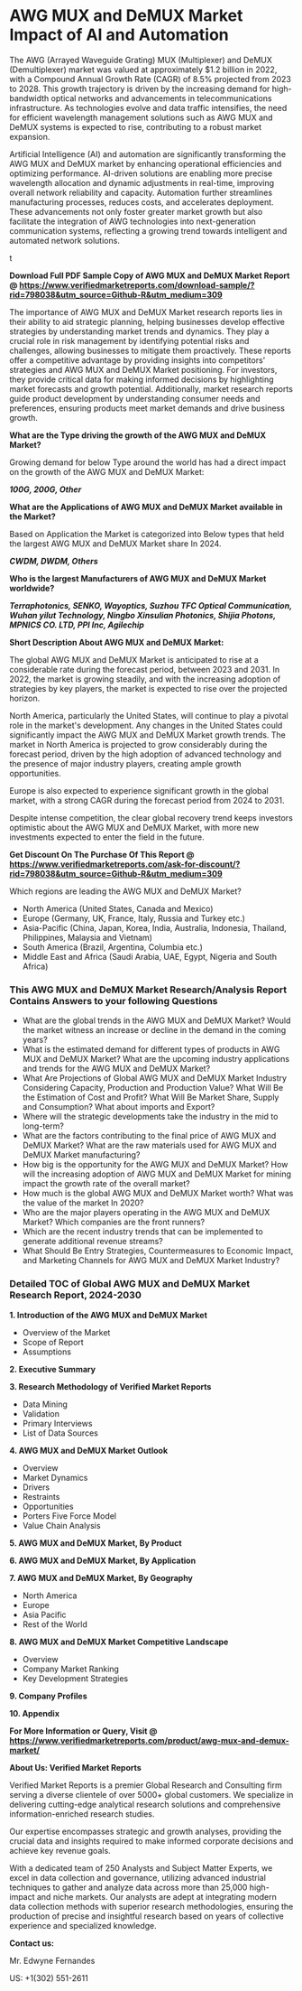<meta name="title" content="Global  AWG MUX and DeMUX Market Impact of AI and Automation"><meta name="description" content="  The AWG (Arrayed Waveguide Grating) MUX (Multiplexer) and DeMUX (Demultiplexer) market was valued at approximately $1.2 billion in 2022, with a Compound Annual Growt"><meta name="title" content=" AWG MUX and DeMUX Market Size, Share, Scope, Trends, Growth, Opportunities, Analysis, Forecast"> <h1>AWG MUX and DeMUX Market Impact of AI and Automation</h1> <p>The AWG (Arrayed Waveguide Grating) MUX (Multiplexer) and DeMUX (Demultiplexer) market was valued at approximately $1.2 billion in 2022, with a Compound Annual Growth Rate (CAGR) of 8.5% projected from 2023 to 2028. This growth trajectory is driven by the increasing demand for high-bandwidth optical networks and advancements in telecommunications infrastructure. As technologies evolve and data traffic intensifies, the need for efficient wavelength management solutions such as AWG MUX and DeMUX systems is expected to rise, contributing to a robust market expansion.</p> <p>Artificial Intelligence (AI) and automation are significantly transforming the AWG MUX and DeMUX market by enhancing operational efficiencies and optimizing performance. AI-driven solutions are enabling more precise wavelength allocation and dynamic adjustments in real-time, improving overall network reliability and capacity. Automation further streamlines manufacturing processes, reduces costs, and accelerates deployment. These advancements not only foster greater market growth but also facilitate the integration of AWG technologies into next-generation communication systems, reflecting a growing trend towards intelligent and automated network solutions.</p> t</p><p id="" class=""><strong>Download Full PDF Sample Copy of AWG MUX and DeMUX Market Report @ <a href="https://www.verifiedmarketreports.com/download-sample/?rid=798038&utm_source=Github-R&utm_medium=309" target="_blank">https://www.verifiedmarketreports.com/download-sample/?rid=798038&utm_source=Github-R&utm_medium=309</a></strong></p><p>The importance of&nbsp;AWG MUX and DeMUX Market research reports lies in their ability to aid strategic planning, helping businesses develop effective strategies by understanding market trends and dynamics. They play a crucial role in risk management by identifying potential risks and challenges, allowing businesses to mitigate them proactively. These reports offer a competitive advantage by providing insights into competitors' strategies and AWG MUX and DeMUX Market positioning. For investors, they provide critical data for making informed decisions by highlighting market forecasts and growth potential. Additionally, market research reports guide product development by understanding consumer needs and preferences, ensuring products meet market demands and drive business growth.</p><p><strong>What are the&nbsp;Type driving the growth of the AWG MUX and DeMUX Market?</strong></p><p id="" class="">Growing demand for below Type around the world has had a direct impact on the growth of the AWG MUX and DeMUX Market:</p><em><strong>100G, 200G, Other</strong></em></p><strong>What are the&nbsp;Applications&nbsp;of AWG MUX and DeMUX Market available in the Market?</strong></p><p id="" class="">Based on Application the Market is categorized into Below types that held the largest AWG MUX and DeMUX Market share In 2024.</p><em><strong>CWDM, DWDM, Others</strong></em></p><strong>Who is the largest Manufacturers of AWG MUX and DeMUX Market worldwide?</strong></p><p><em><strong>Terraphotonics, SENKO, Wayoptics, Suzhou TFC Optical Communication, Wuhan yilut Technology, Ningbo Xinsulian Photonics, Shijia Photons, MPNICS CO. LTD, PPI Inc, Agilechip</strong></em></p><p id="" class=""><strong>Short Description About AWG MUX and DeMUX Market:</strong></p><p>The global AWG MUX and DeMUX Market is anticipated to rise at a considerable rate during the forecast period, between 2023 and 2031. In 2022, the market is growing steadily, and with the increasing adoption of strategies by key players, the market is expected to rise over the projected horizon.</p><p>North America, particularly the United States, will continue to play a pivotal role in the market's development. Any changes in the United States could significantly impact the AWG MUX and DeMUX Market growth trends. The market in North America is projected to grow considerably during the forecast period, driven by the high adoption of advanced technology and the presence of major industry players, creating ample growth opportunities.</p><p>Europe is also expected to experience significant growth in the global market, with a strong CAGR during the forecast period from 2024 to 2031.</p><p>Despite intense competition, the clear global recovery trend keeps investors optimistic about the AWG MUX and DeMUX Market, with more new investments expected to enter the field in the future.</p><p id="" class=""><strong>Get Discount On The Purchase Of This Report @ <a href="https://www.verifiedmarketreports.com/ask-for-discount/?rid=798038&utm_source=Github-R&utm_medium=309" target="_blank">https://www.verifiedmarketreports.com/ask-for-discount/?rid=798038&utm_source=Github-R&utm_medium=309</a></strong></p>Which regions are leading the AWG MUX and DeMUX Market?</p><ul><li>North America (United States, Canada and Mexico)</li><li>Europe (Germany, UK, France, Italy, Russia and Turkey etc.)</li><li>Asia-Pacific (China, Japan, Korea, India, Australia, Indonesia, Thailand, Philippines, Malaysia and Vietnam)</li><li>South America (Brazil, Argentina, Columbia etc.)</li><li>Middle East and Africa (Saudi Arabia, UAE, Egypt, Nigeria and South Africa)</li></ul><h3 id="" class="">This AWG MUX and DeMUX Market Research/Analysis Report Contains Answers to your following Questions</h3><ul><li>What are the global trends in the AWG MUX and DeMUX Market? Would the market witness an increase or decline in the demand in the coming years?</li><li>What is the estimated demand for different types of products in AWG MUX and DeMUX Market? What are the upcoming industry applications and trends for the AWG MUX and DeMUX Market?</li><li>What Are Projections of Global AWG MUX and DeMUX Market Industry Considering Capacity, Production and Production Value? What Will Be the Estimation of Cost and Profit? What Will Be Market Share, Supply and Consumption? What about imports and Export?</li><li>Where will the strategic developments take the industry in the mid to long-term?</li><li>What are the factors contributing to the final price of AWG MUX and DeMUX Market? What are the raw materials used for AWG MUX and DeMUX Market manufacturing?</li><li>How big is the opportunity for the AWG MUX and DeMUX Market? How will the increasing adoption of AWG MUX and DeMUX Market for mining impact the growth rate of the overall market?</li><li>How much is the global AWG MUX and DeMUX Market worth? What was the value of the market In 2020?</li><li>Who are the major players operating in the AWG MUX and DeMUX Market? Which companies are the front runners?</li><li>Which are the recent industry trends that can be implemented to generate additional revenue streams?</li><li>What Should Be Entry Strategies, Countermeasures to Economic Impact, and Marketing Channels for AWG MUX and DeMUX Market Industry?</li></ul><h3 id="" class="">Detailed TOC of Global AWG MUX and DeMUX Market Research Report, 2024-2030</h3><p id="" class=""><strong>1. Introduction of the AWG MUX and DeMUX Market</strong></p><ul><li>Overview of the Market</li><li>Scope of Report</li><li>Assumptions</li></ul><p id="" class=""><strong>2. Executive Summary</strong></p><p id="" class=""><strong>3. Research Methodology of Verified Market Reports</strong></p><ul><li>Data Mining</li><li>Validation</li><li>Primary Interviews</li><li>List of Data Sources</li></ul><p id="" class=""><strong>4. AWG MUX and DeMUX Market Outlook</strong></p><ul><li>Overview</li><li>Market Dynamics</li><li>Drivers</li><li>Restraints</li><li>Opportunities</li><li>Porters Five Force Model</li><li>Value Chain Analysis</li></ul><p id="" class=""><strong>5. AWG MUX and DeMUX Market, By Product</strong></p><p id="" class=""><strong>6. AWG MUX and DeMUX Market, By Application</strong></p><p id="" class=""><strong>7. AWG MUX and DeMUX Market, By Geography</strong></p><ul><li>North America</li><li>Europe</li><li>Asia Pacific</li><li>Rest of the World</li></ul><p id="" class=""><strong>8. AWG MUX and DeMUX Market Competitive Landscape</strong></p><ul><li>Overview</li><li>Company Market Ranking</li><li>Key Development Strategies</li></ul><p id="" class=""><strong>9. Company Profiles</strong></p><p id="" class=""><strong>10. Appendix</strong></p><p id="" class=""><strong>For More Information or Query, Visit @ <a href="https://www.verifiedmarketreports.com/product/awg-mux-and-demux-market/" target="_blank">https://www.verifiedmarketreports.com/product/awg-mux-and-demux-market/</a></strong></p><p id="" class=""><strong>About Us: Verified Market Reports</strong></p><p id="" class="">Verified Market Reports is a premier Global Research and Consulting firm serving a diverse clientele of over 5000+ global customers. We specialize in delivering cutting-edge analytical research solutions and comprehensive information-enriched research studies.</p><p id="" class="">Our expertise encompasses strategic and growth analyses, providing the crucial data and insights required to make informed corporate decisions and achieve key revenue goals.</p><p id="" class="">With a dedicated team of 250 Analysts and Subject Matter Experts, we excel in data collection and governance, utilizing advanced industrial techniques to gather and analyze data across more than 25,000 high-impact and niche markets. Our analysts are adept at integrating modern data collection methods with superior research methodologies, ensuring the production of precise and insightful research based on years of collective experience and specialized knowledge.</p><p id="" class=""><strong>Contact us:</strong></p><p id="" class="">Mr. Edwyne Fernandes</p><p id="" class="">US: +1(302) 551-2611</p>